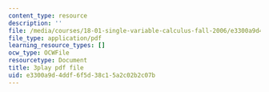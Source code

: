 ```yaml
---
content_type: resource
description: ''
file: /media/courses/18-01-single-variable-calculus-fall-2006/e3300a9d4ddf6f5d38c15a2c02b2c07b_-MI0b4h3rS0.pdf
file_type: application/pdf
learning_resource_types: []
ocw_type: OCWFile
resourcetype: Document
title: 3play pdf file
uid: e3300a9d-4ddf-6f5d-38c1-5a2c02b2c07b
---
```

